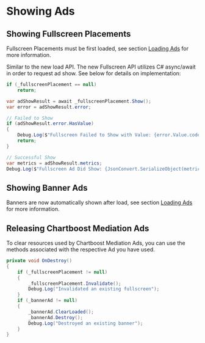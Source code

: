 # Showing Ads

## Showing Fullscreen Placements

Fullscreen Placements must be first loaded, see section [Loading Ads](loading-ads.md) for more information.

Similar to the new load API. The new Fullscreen API utilizes C# async/await in order to request ad show. See below for details on implementation:

```c#
if (_fullscreenPlacement == null)
    return;

var adShowResult = await _fullscreenPlacement.Show();
var error = adShowResult.error;

// Failed to Show
if (adShowResult.error.HasValue)
{
    Debug.Log($"Fullscreen Failed to Show with Value: {error.Value.code}, {error.Value.message}");
    return;
}

// Successful Show
var metrics = adShowResult.metrics;
Debug.Log($"Fullscreen Ad Did Show: {JsonConvert.SerializeObject(metrics, Formatting.Indented)}");
```

## Showing Banner Ads
Banners are now automatically shown after load, see section [Loading Ads](loading-ads.md) for more information.

## Releasing Chartboost Mediation Ads

To clear resources used by Chartboost Mediation Ads, you can use the methods associated with the respective Ad you have used.

```c#
private void OnDestroy()
{
    if (_fullscreenPlacement != null)
    {
        _fullscreenPlacement.Invalidate();
        Debug.Log("Invalidated an existing fullscreen");
    }
    if (_bannerAd != null)
    {
        _bannerAd.ClearLoaded();
        _bannerAd.Destroy();
        Debug.Log("Destroyed an existing banner");
    }
}
```
